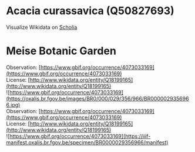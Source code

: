 
Acacia curassavica (Q50827693)
==============================
  
Visualize Wikidata on [Scholia](https://scholia.toolforge.org/taxon/Q50827693)
# Meise Botanic Garden
  
Observation: [https://www.gbif.org/occurrence/4073033169](https://www.gbif.org/occurrence/4073033169)  
License: [http://www.wikidata.org/entity/Q18199165](http://www.wikidata.org/entity/Q18199165)  
![https://www.gbif.org/occurrence/4073033169](https://oxalis.br.fgov.be/images/BR0/000/029/356/966/BR0000029356966.jpg)  
Observation: [https://www.gbif.org/occurrence/4073033169](https://www.gbif.org/occurrence/4073033169)  
License: [http://www.wikidata.org/entity/Q18199165](http://www.wikidata.org/entity/Q18199165)  
![https://www.gbif.org/occurrence/4073033169](https://iiif-manifest.oxalis.br.fgov.be/specimen/BR0000029356966/manifest)